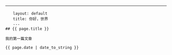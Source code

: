 ---
    　　layout: default
    　　title: 你好，世界
    　　---
    ## {{ page.title }}

    我的第一篇文章

    {{ page.date | date_to_string }}
